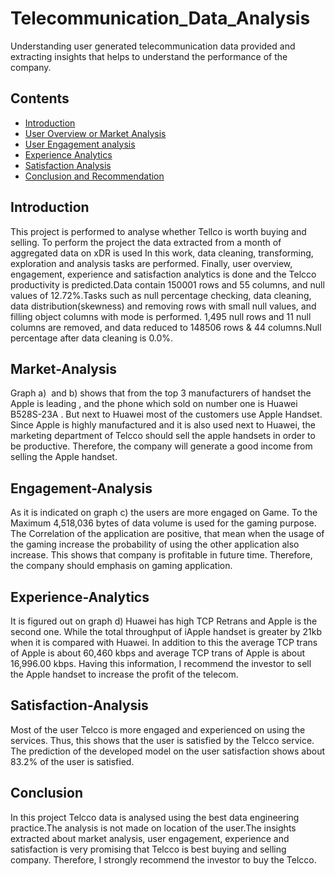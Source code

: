 # Telecommunication_Data_Analysis
Understanding user generated telecommunication data provided and extracting insights that helps to understand the performance of the company.
## Contents
- [Introduction](#Introduction)
- [User Overview or Market Analysis](#Market-Analysis)
- [User Engagement analysis](#Engagement-Analysis)
- [Experience Analytics](#Experience-Analytics)
- [Satisfaction Analysis](#Satisfaction-Analysis)
- [Conclusion and Recommendation](#Conclusion)
## Introduction
This project is performed to analyse whether Tellco is worth buying and selling. To perform the project the data extracted from a month of aggregated data on xDR is used In this work, data cleaning, transforming, exploration and analysis tasks are performed. Finally, user overview, engagement, experience and satisfaction analytics is done and the Telcco productivity is predicted.Data contain 150001 rows and  55 columns, and null values of 12.72%.Tasks such as null percentage checking, data cleaning, data distribution(skewness) and removing rows with small null values, and filling object columns with mode is performed. 1,495  null rows and 11 null columns are removed, and data reduced to 148506 rows & 44 columns.Null percentage after data cleaning is 0.0%.
## Market-Analysis
Graph a)  and b) shows that from the top 3 manufacturers of handset the Apple is leading , and the phone which sold on number one is Huawei B528S-23A .
But next to Huawei most of the customers use Apple Handset.
Since Apple is highly manufactured and it is also used next to Huawei, the marketing department of Telcco should sell the apple handsets in order to be productive.
Therefore, the company will generate a good income from selling the Apple handset.
## Engagement-Analysis
As it is indicated on graph c) the users are more engaged on Game. 
To the Maximum 4,518,036 bytes of data volume is used for the gaming purpose.
The Correlation of the application are positive, that mean when the usage of the gaming increase the probability of using the other application also increase.
This shows that company is profitable in future time. 
Therefore, the company should emphasis on gaming application. 
## Experience-Analytics
It is figured out on graph d) Huawei has high TCP Retrans and Apple is the second one.
While the total throughput of iApple handset is greater by 21kb when it is compared with Huawei.
In addition to this the average TCP trans of Apple is about 60,460 kbps and average TCP trans of Apple is about 16,996.00 kbps.
Having this information, I recommend the investor to sell the Apple handset to increase the profit of the telecom. 
## Satisfaction-Analysis
Most of the user Telcco is more engaged and experienced on using the services.
Thus, this shows that the user is satisfied by the Telcco service. 
The prediction of the developed model on the user satisfaction shows about 83.2% of the user is satisfied.
## Conclusion
In this project Telcco data is analysed using the best data engineering practice.The analysis is not made on location of the user.The insights extracted about market analysis, user engagement, experience and satisfaction is very promising that Telcco is best buying and selling company.
Therefore, I strongly recommend the investor to buy the Telcco.
